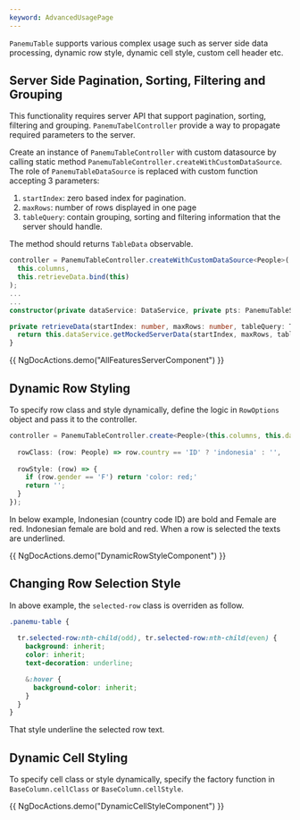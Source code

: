 ```yaml
---
keyword: AdvancedUsagePage
---
```


`PanemuTable` supports various complex usage such as server side data processing, dynamic row style, dynamic cell style, custom cell header etc.

## Server Side Pagination, Sorting, Filtering and Grouping

This functionality requires server API that support pagination, sorting, filtering and grouping. `PanemuTabelController` provide a way to propagate required parameters
to the server.

Create an instance of `PanemuTableController` with custom datasource by calling static method `PanemuTableController.createWithCustomDataSource`. The role of `PanemuTableDataSource` is replaced with custom function accepting 3 parameters:
1. `startIndex`: zero based index for pagination.
2. `maxRows`: number of rows displayed in one page
3. `tableQuery`: contain grouping, sorting and filtering information that the server should handle.

The method should returns `TableData` observable.

```typescript
controller = PanemuTableController.createWithCustomDataSource<People>(
  this.columns, 
  this.retrieveData.bind(this)
);
...
...
constructor(private dataService: DataService, private pts: PanemuTableService){}

private retrieveData(startIndex: number, maxRows: number, tableQuery: TableQuery): Observable<TableData<T>> {
  return this.dataService.getMockedServerData(startIndex, maxRows, tableQuery)
}
```

{{ NgDocActions.demo("AllFeaturesServerComponent") }}

## Dynamic Row Styling

To specify row class and style dynamically, define the logic in `RowOptions` object and pass it to the controller.

```typescript
controller = PanemuTableController.create<People>(this.columns, this.datasource, {
  
  rowClass: (row: People) => row.country == 'ID' ? 'indonesia' : '',
  
  rowStyle: (row) => {
    if (row.gender == 'F') return 'color: red;'
    return '';
  }
});
```

In below example, Indonesian (country code ID) are bold and Female are red. Indonesian female are bold and red. When a row is selected the texts are underlined.

{{ NgDocActions.demo("DynamicRowStyleComponent") }}

## Changing Row Selection Style

In above example, the `selected-row` class is overriden as follow.

```scss
.panemu-table {
  
  tr.selected-row:nth-child(odd), tr.selected-row:nth-child(even) {
    background: inherit;
    color: inherit;
    text-decoration: underline;

    &:hover {
      background-color: inherit;
    }
  }
}
```

That style underline the selected row text.

## Dynamic Cell Styling

To specify cell class or style dynamically, specify the factory function in `BaseColumn.cellClass` or `BaseColumn.cellStyle`.

{{ NgDocActions.demo("DynamicCellStyleComponent") }}